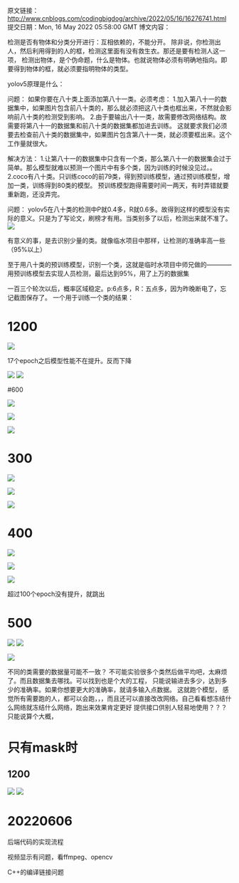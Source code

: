 原文链接：http://www.cnblogs.com/codingbigdog/archive/2022/05/16/16276741.html
提交日期：Mon, 16 May 2022 05:58:00 GMT
博文内容：



检测是否有物体和分类分开进行：互相依赖的，不能分开。
除非说，你检测出人，然后利用得到的人的框，检测这里面有没有救生衣。那还是要有检测人这一项，
检测出物体，是个伪命题，什么是物体。也就说物体必须有明确地指向。即要得到物体的框，就必须要指明物体的类型。







yolov5原理是什么：






问题：
如果你要在八十类上面添加第八十一类。必须考虑：
1.加入第八十一的数据集中，如果图片包含前八十类的，那么就必须把这八十类也框出来，不然就会影响前八十类的检测受到影响。
2.由于要输出八十一类，故需要修改网络结构。故需要将第八十一的数据集和前八十类的数据集都加进去训练。
这就要求我们必须要去检查前八十类的数据集中，如果图片包含第八十一类，就必须要框出来。这个工作量就很大。

解决方法：
1.让第八十一的数据集中只含有一个类，那么第八十一的数据集会过于简单。那么模型就难以预测一个图片中有多个类，因为训练的时候没见过。。
2.coco有八十类。只训练coco的前79类，得到预训练模型，通过预训练模型，增加一类，训练得到80类的模型。
预训练模型跑得需要时间一两天，有时弄错就要重新跑，还没弄完。


问题：
yolov5在八十类的检测中P就0.4多，R就0.6多。故得到这样的模型没有实际的意义。只是为了写论文，刷榜才有用。当类别多了以后，检测出来就不准了。
![](https://user-images.githubusercontent.com/26833433/90222759-949d8800-ddc1-11ea-9fa1-1c97eed2b963.png)

有意义的事，是去识别少量的类。就像临水项目中那样，让检测的准确率高一些（95%以上）


至于用八十类的预训练模型，识别一个类，这就是临时水项目中师兄做的————用预训练模型去实现人员检测，最后达到95%，用了上万的数据集







一百三个轮次以后，概率区域稳定。p:6点多，R：五点多，因为昨晚断电了，忘记截图保存了。
一个用于训练一个类的结果：




# 1200
![](组会_img/1617829-20220531101954193-1061825470.png)

17个epoch之后模型性能不在提升。反而下降

![](组会_img/1617829-20220531143113931-2035376920.png)
![](组会_img/1617829-20220531143257153-646705527.png)


#600

![](组会_img/1617829-20220531145959997-1829286325.png)

![](组会_img/1617829-20220531150054621-1786873946.png)

![](组会_img/1617829-20220531150133106-688146962.png)


# 300   
![](组会_img/1617829-20220531153152703-1238758818.png)

![](组会_img/1617829-20220531153210848-160108225.png)

![](组会_img/1617829-20220531153235899-677496670.png)


# 400
![](组会_img/1617829-20220531164906867-2056168351.png)

![](组会_img/1617829-20220531165000918-403547539.png)

![](组会_img/1617829-20220531165015632-1913259977.png)

超过100个epoch没有提升，就跳出

# 500
![](组会_img/1617829-20220531193756965-583848355.png)
![](组会_img/1617829-20220531193905016-491802746.png)

![](组会_img/1617829-20220531193834294-648608736.png)





不同的类需要的数据量可能不一致？
不可能实验很多个类然后做平均吧，太麻烦了。而且数据集去哪找。可以找到也是个大的工程，
只能说输进去多少，达到多少的准确率。如果你想要更大的准确率，就请多输入点数据。
这就跑个模型，
感觉所有需要跑的人，都可以会跑，，，而且还可以直接改改网络。自己看看想冻结什么网络就冻结什么网络，跑出来效果肯定更好
提供接口供别人轻易地使用？？？
只能说算个大概，





# 只有mask时
## 1200
![](组会_img/1617829-20220531202938132-1961088668.png)
![](组会_img/1617829-20220531203444955-1549647547.png)


# 20220606

后端代码的实现流程

视频显示有问题，看ffmpeg、opencv




C++的编译链接问题



  
